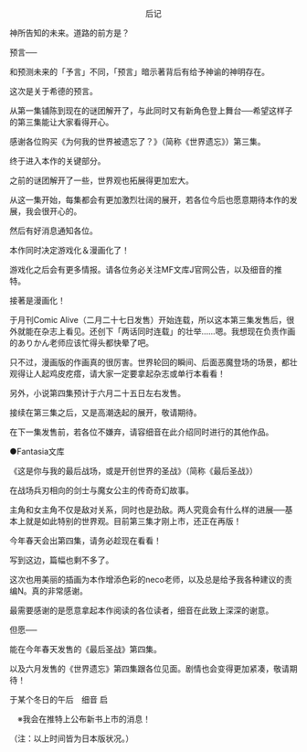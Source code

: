 <p align="center">后记</p>

神所告知的未来。道路的前方是？

预言──

和预测未来的「予言」不同，「预言」暗示著背后有给予神谕的神明存在。

这次是关于希德的预言。

从第一集铺陈到现在的谜团解开了，与此同时又有新角色登上舞台──希望这样子的第三集能让大家看得开心。

感谢各位购买《为何我的世界被遗忘了？》（简称《世界遗忘》）第三集。

终于进入本作的关键部分。

之前的谜团解开了一些，世界观也拓展得更加宏大。

从这一集开始，每集都会有更加激烈壮阔的展开，若各位今后也愿意期待本作的发展，我会很开心的。

然后有好消息通知各位。

本作同时决定游戏化＆漫画化了！

游戏化之后会有更多情报。请各位务必关注MF文库J官网公告，以及细音的推特。

接著是漫画化！

于月刊Comic Alive（二月二十七日发售）开始连载，所以这本第三集发售后，很外就能在杂志上看见。还创下「两话同时连载」的壮举……嗯。我想现在负责作画的ありかん老师应该忙得头都快晕了吧。

只不过，漫画版的作画真的很厉害。世界轮回的瞬间、后面恶魔登场的场景，都壮观得让人起鸡皮疙瘩，请大家一定要拿起杂志或单行本看看！

另外，小说第四集预计于六月二十五日左右发售。

接续在第三集之后，又是高潮迭起的展开，敬请期待。

在下一集发售前，若各位不嫌弃，请容细音在此介绍同时进行的其他作品。

●Fantasia文库

《这是你与我的最后战场，或是开创世界的圣战》（简称《最后圣战》）

在战场兵刃相向的剑士与魔女公主的传奇奇幻故事。

主角和女主角不仅是敌对关系，同时也是劲敌。两人究竟会有什么样的进展──基本上就是如此特别的世界观。目前第三集才刚上市，还正在再版！

今年春天会出第四集，请务必趁现在看看！

写到这边，篇幅也剩不多了。

这次也用美丽的插画为本作增添色彩的neco老师，以及总是给予我各种建议的责编N。真的非常感谢。

最需要感谢的是愿意拿起本作阅读的各位读者，细音在此致上深深的谢意。

但愿──

能在今年春天发售的《最后圣战》第四集。

以及六月发售的《世界遗忘》第四集跟各位见面。剧情也会变得更加紧凑，敬请期待！

于某个冬日的午后　细音 启



　※我会在推特上公布新书上市的消息！

（注：以上时间皆为日本版状况。）


